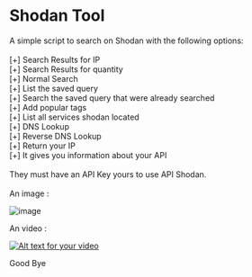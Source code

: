 Shodan Tool
===========

A simple script to search on Shodan with the following options:<br>
<br>
[+] Search Results for IP<br>
[+] Search Results for quantity<br>
[+] Normal Search<br>
[+] List the saved query<br>
[+] Search the saved query that were already searched<br>
[+] Add popular tags<br>
[+] List all services shodan located<br>
[+] DNS Lookup<br>
[+] Reverse DNS Lookup<br>
[+] Return your IP<br>
[+] It gives you information about your API<br>
<br>
They must have an API Key yours to use API Shodan.<br>
<br>
An image : 

![image](http://doddyhackman.webcindario.com/images/shodantooldelphi.jpg)

An video : 

[![Alt text for your video](http://img.youtube.com/vi/yTQGNzXNUak/0.jpg)](http://www.youtube.com/watch?v=yTQGNzXNUak)

Good Bye
